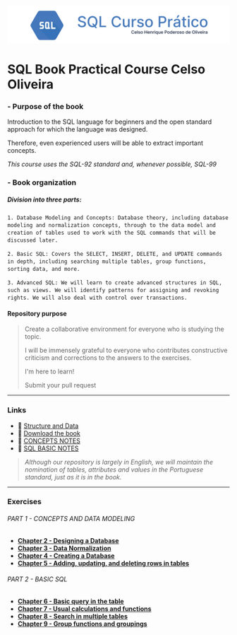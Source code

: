 ![BANNER LIVRO](./banner-curso.png)

# SQL Book Practical Course Celso Oliveira

### - Purpose of the book

Introduction to the SQL language for beginners and the open standard approach for which the language was designed.

Therefore, even experienced users will be able to extract important concepts.

*This course uses the SQL-92 standard and, whenever possible, SQL-99*

### - Book organization

##### Division into three parts:

`1. Database Modeling and Concepts: Database theory, including database modeling and normalization concepts, through to the data model and creation of tables used to work with the SQL commands that will be discussed later.`

`2. Basic SQL: Covers the SELECT, INSERT, DELETE, and UPDATE commands in depth, including searching multiple tables, group functions, sorting data, and more.`

`3. Advanced SQL: We will learn to create advanced structures in SQL, such as views. We will identify patterns for assigning and revoking rights. We will also deal with control over transactions.`

#### Repository purpose
> Create a collaborative environment for everyone who is studying the topic.
> 
> I will be immensely grateful to everyone who contributes constructive criticism and corrections to the answers to the exercises.
> 
> I'm here to learn!
> 
> Submit your pull request

---

### Links

- :bank: [Structure and Data](downloads/ImovelNet.sql)
- :green_book: [Download the book](http://library.lol/main/8DEB45E1FBE54B367DF45FA1E22C7F4D)
- :bookmark_tabs: [CONCEPTS NOTES](notes/Concept.md)
- :bookmark_tabs: [SQL BASIC NOTES](notes/SqlBasic.md)

> *Although our repository is largely in English, we will maintain the nomination of tables, attributes and values in the Portuguese standard, just as it is in the book.*

---

### Exercises

###### _PART 1 - CONCEPTS AND DATA MODELING_
- **[Chapter 2 - Designing a Database](pages/Cap2.md)**
- **[Chapter 3 - Data Normalization](pages/Cap3.md)**
- **[Chapter 4 - Creating a Database](pages/Cap4.md)**
- **[Chapter 5 - Adding, updating, and deleting rows in tables](pages/Cap5.md)**

###### _PART 2 - BASIC SQL_
- **[Chapter 6 - Basic query in the table](pages/Cap6.md)**
- **[Chapter 7 - Usual calculations and functions](pages/Cap7.md)**
- **[Chapter 8 - Search in multiple tables](pages/Cap8.md)**
- **[Chapter 9 - Group functions and groupings](pages/Cap9.md)**